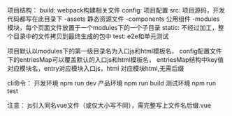 项目结构：
build: webpack构建相关文件
config: 项目配置
src: 项目源码，开发代码都写在此目录下
  -assets 静态资源文件
  -components 公用组件
  -modules 模块，每个页面文件放置于一个modules下的一个子目录
static: 不经过加工，整个目录中的文件拷贝到最终生成的包中
test: e2e和单元测试

项目默认以modules下的第一级目录名为入口js和html模板名，
config配置文件下的entriesMap可以覆盖默认的入口js和html模板名，
entriesMap结构中key值对应模块名，entry对应模块入口js，html
对应模块html,无需后缀

cli命令：
开发环境 npm run dev
产品环境 npm run build
测试环境 npm run test

注意：
js引入同名vue文件（或仅大小写不同），需完整写上文件名后缀.vue
